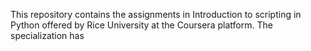 This repository contains the assignments in Introduction to scripting in Python offered by Rice University at the Coursera platform. 
The specialization has
